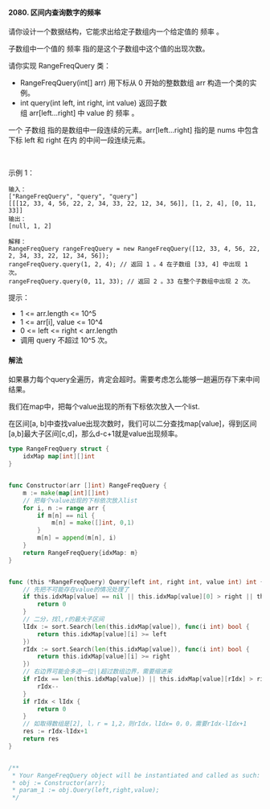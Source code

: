 #### 2080. 区间内查询数字的频率
请你设计一个数据结构，它能求出给定子数组内一个给定值的 频率 。

子数组中一个值的 频率 指的是这个子数组中这个值的出现次数。

请你实现 RangeFreqQuery 类：

- RangeFreqQuery(int[] arr) 用下标从 0 开始的整数数组 arr 构造一个类的实例。
- int query(int left, int right, int value) 返回子数组 arr[left...right] 中 value 的 频率 。

一个 子数组 指的是数组中一段连续的元素。arr[left...right] 指的是 nums 中包含下标 left 和 right 在内 的中间一段连续元素。

 

示例 1：
```
输入：
["RangeFreqQuery", "query", "query"]
[[[12, 33, 4, 56, 22, 2, 34, 33, 22, 12, 34, 56]], [1, 2, 4], [0, 11, 33]]
输出：
[null, 1, 2]

解释：
RangeFreqQuery rangeFreqQuery = new RangeFreqQuery([12, 33, 4, 56, 22, 2, 34, 33, 22, 12, 34, 56]);
rangeFreqQuery.query(1, 2, 4); // 返回 1 。4 在子数组 [33, 4] 中出现 1 次。
rangeFreqQuery.query(0, 11, 33); // 返回 2 。33 在整个子数组中出现 2 次。
```

提示：

- 1 <= arr.length <= 10^5
- 1 <= arr[i], value <= 10^4
- 0 <= left <= right < arr.length
- 调用 query 不超过 10^5 次。

#### 解法
如果暴力每个query全遍历，肯定会超时。需要考虑怎么能够一趟遍历存下来中间结果。

我们在map中，把每个value出现的所有下标依次放入一个list.

在区间[a, b]中查找value出现次数时，我们可以二分查找map[value]，得到区间[a,b]最大子区间[c,d]，那么d-c+1就是value出现频率。
```go
type RangeFreqQuery struct {
    idxMap map[int][]int
}


func Constructor(arr []int) RangeFreqQuery {
    m := make(map[int][]int)
    // 把每个value出现的下标依次放入list
    for i, n := range arr {
        if m[n] == nil {
            m[n] = make([]int, 0,1)
        }
        m[n] = append(m[n], i)
    }
    return RangeFreqQuery{idxMap: m}
}


func (this *RangeFreqQuery) Query(left int, right int, value int) int {
    // 先把不可能存在value的情况处理了
    if this.idxMap[value] == nil || this.idxMap[value][0] > right || this.idxMap[value][len(this.idxMap[value])-1] < left {
        return 0
    }
    // 二分，找l,r的最大子区间
    lIdx := sort.Search(len(this.idxMap[value]), func(i int) bool {
        return this.idxMap[value][i] >= left
    })
    rIdx := sort.Search(len(this.idxMap[value]), func(i int) bool {
        return this.idxMap[value][i] >= right
    })
    // 右边界可能会多选一位||超过数组边界，需要缩进来
    if rIdx == len(this.idxMap[value]) || this.idxMap[value][rIdx] > right {
        rIdx--
    }
    if rIdx < lIdx { 
        return 0
    }
    // 如取得数组是[2], l，r = 1,2，则rIdx，lIdx= 0，0，需要rIdx-lIdx+1
    res := rIdx-lIdx+1
    return res
}


/**
 * Your RangeFreqQuery object will be instantiated and called as such:
 * obj := Constructor(arr);
 * param_1 := obj.Query(left,right,value);
 */
```
